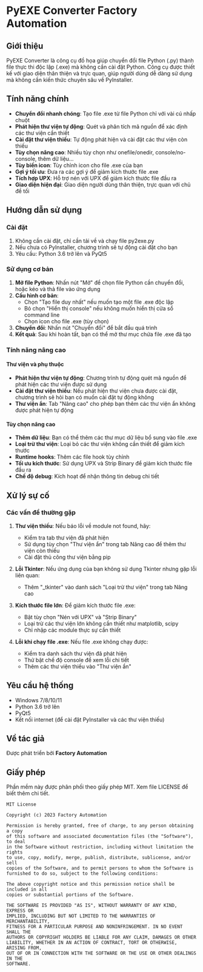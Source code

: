 # PyEXE Converter **Factory Automation**

## Giới thiệu

PyEXE Converter là công cụ đồ họa giúp chuyển đổi file Python (.py) thành file thực thi độc lập (.exe) mà không cần cài đặt Python. Công cụ được thiết kế với giao diện thân thiện và trực quan, giúp người dùng dễ dàng sử dụng mà không cần kiến thức chuyên sâu về PyInstaller.

## Tính năng chính

- **Chuyển đổi nhanh chóng**: Tạo file .exe từ file Python chỉ với vài cú nhấp chuột
- **Phát hiện thư viện tự động**: Quét và phân tích mã nguồn để xác định các thư viện cần thiết
- **Cài đặt thư viện thiếu**: Tự động phát hiện và cài đặt các thư viện còn thiếu
- **Tùy chọn nâng cao**: Nhiều tùy chọn như onefile/onedir, console/no-console, thêm dữ liệu...
- **Tùy biến icon**: Tùy chỉnh icon cho file .exe của bạn
- **Gợi ý tối ưu**: Đưa ra các gợi ý để giảm kích thước file .exe
- **Tích hợp UPX**: Hỗ trợ nén với UPX để giảm kích thước file đầu ra
- **Giao diện hiện đại**: Giao diện người dùng thân thiện, trực quan với chủ đề tối

## Hướng dẫn sử dụng

### Cài đặt

1. Không cần cài đặt, chỉ cần tải về và chạy file py2exe.py
2. Nếu chưa có PyInstaller, chương trình sẽ tự động cài đặt cho bạn
3. Yêu cầu: Python 3.6 trở lên và PyQt5

### Sử dụng cơ bản

1. **Mở file Python**: Nhấn nút "Mở" để chọn file Python cần chuyển đổi, hoặc kéo và thả file vào ứng dụng
2. **Cấu hình cơ bản**:
   - Chọn "Tạo file duy nhất" nếu muốn tạo một file .exe độc lập
   - Bỏ chọn "Hiển thị console" nếu không muốn hiển thị cửa sổ command line
   - Chọn icon cho file .exe (tùy chọn)
3. **Chuyển đổi**: Nhấn nút "Chuyển đổi" để bắt đầu quá trình
4. **Kết quả**: Sau khi hoàn tất, bạn có thể mở thư mục chứa file .exe đã tạo

### Tính năng nâng cao

#### Thư viện và phụ thuộc

- **Phát hiện thư viện tự động**: Chương trình tự động quét mã nguồn để phát hiện các thư viện được sử dụng
- **Cài đặt thư viện thiếu**: Nếu phát hiện thư viện chưa được cài đặt, chương trình sẽ hỏi bạn có muốn cài đặt tự động không
- **Thư viện ẩn**: Tab "Nâng cao" cho phép bạn thêm các thư viện ẩn không được phát hiện tự động

#### Tùy chọn nâng cao

- **Thêm dữ liệu**: Bạn có thể thêm các thư mục dữ liệu bổ sung vào file .exe
- **Loại trừ thư viện**: Loại bỏ các thư viện không cần thiết để giảm kích thước
- **Runtime hooks**: Thêm các file hook tùy chỉnh
- **Tối ưu kích thước**: Sử dụng UPX và Strip Binary để giảm kích thước file đầu ra
- **Chế độ debug**: Kích hoạt để nhận thông tin debug chi tiết

## Xử lý sự cố

### Các vấn đề thường gặp

1. **Thư viện thiếu**: Nếu báo lỗi về module not found, hãy:
   - Kiểm tra tab thư viện đã phát hiện
   - Sử dụng tùy chọn "Thư viện ẩn" trong tab Nâng cao để thêm thư viện còn thiếu
   - Cài đặt thủ công thư viện bằng pip

2. **Lỗi Tkinter**: Nếu ứng dụng của bạn không sử dụng Tkinter nhưng gặp lỗi liên quan:
   - Thêm "_tkinter" vào danh sách "Loại trừ thư viện" trong tab Nâng cao

3. **Kích thước file lớn**: Để giảm kích thước file .exe:
   - Bật tùy chọn "Nén với UPX" và "Strip Binary"
   - Loại trừ các thư viện lớn không cần thiết như matplotlib, scipy
   - Chỉ nhập các module thực sự cần thiết

4. **Lỗi khi chạy file .exe**: Nếu file .exe không chạy được:
   - Kiểm tra danh sách thư viện đã phát hiện
   - Thử bật chế độ console để xem lỗi chi tiết
   - Thêm các thư viện thiếu vào "Thư viện ẩn"

## Yêu cầu hệ thống

- Windows 7/8/10/11
- Python 3.6 trở lên
- PyQt5
- Kết nối internet (để cài đặt PyInstaller và các thư viện thiếu)

## Về tác giả

Được phát triển bởi **Factory Automation**

## Giấy phép

Phần mềm này được phân phối theo giấy phép MIT. Xem file LICENSE để biết thêm chi tiết.

```
MIT License

Copyright (c) 2023 Factory Automation

Permission is hereby granted, free of charge, to any person obtaining a copy
of this software and associated documentation files (the "Software"), to deal
in the Software without restriction, including without limitation the rights
to use, copy, modify, merge, publish, distribute, sublicense, and/or sell
copies of the Software, and to permit persons to whom the Software is
furnished to do so, subject to the following conditions:

The above copyright notice and this permission notice shall be included in all
copies or substantial portions of the Software.

THE SOFTWARE IS PROVIDED "AS IS", WITHOUT WARRANTY OF ANY KIND, EXPRESS OR
IMPLIED, INCLUDING BUT NOT LIMITED TO THE WARRANTIES OF MERCHANTABILITY,
FITNESS FOR A PARTICULAR PURPOSE AND NONINFRINGEMENT. IN NO EVENT SHALL THE
AUTHORS OR COPYRIGHT HOLDERS BE LIABLE FOR ANY CLAIM, DAMAGES OR OTHER
LIABILITY, WHETHER IN AN ACTION OF CONTRACT, TORT OR OTHERWISE, ARISING FROM,
OUT OF OR IN CONNECTION WITH THE SOFTWARE OR THE USE OR OTHER DEALINGS IN THE
SOFTWARE.
```
